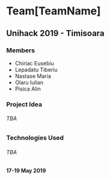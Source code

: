 # Team[TeamName]
## Unihack 2019 - Timisoara

### Members
* Chiriac Eusebiu
* Lepadatu Tiberiu
* Nastase Maria
* Olaru Iulian
* Pisica Alin

### Project Idea
###### TBA

### Technologies Used
###### TBA

#### 17-19 May 2019